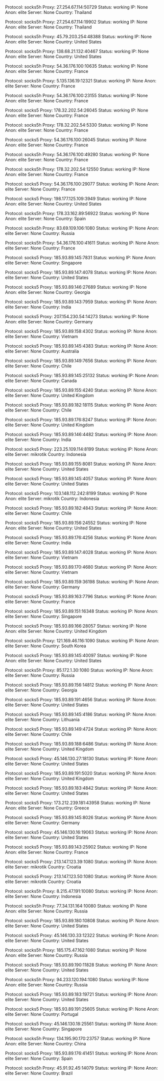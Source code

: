 Protocol: socks5h
Proxy: 27.254.67.114:50729
Status: working
IP: None
Anon: elite
Server: None
Country: Thailand

Protocol: socks5h
Proxy: 27.254.67.114:19902
Status: working
IP: None
Anon: elite
Server: None
Country: Thailand

Protocol: socks5h
Proxy: 45.79.203.254:48388
Status: working
IP: None
Anon: elite
Server: None
Country: United States

Protocol: socks5h
Proxy: 138.68.21.132:40467
Status: working
IP: None
Anon: elite
Server: None
Country: United States

Protocol: socks5h
Proxy: 54.36.176.100:10635
Status: working
IP: None
Anon: elite
Server: None
Country: France

Protocol: socks5h
Proxy: 5.135.136.19:12321
Status: working
IP: None
Anon: elite
Server: None
Country: France

Protocol: socks5h
Proxy: 54.36.176.100:23155
Status: working
IP: None
Anon: elite
Server: None
Country: France

Protocol: socks5
Proxy: 178.32.202.54:26045
Status: working
IP: None
Anon: elite
Server: None
Country: France

Protocol: socks5h
Proxy: 178.32.202.54:5330
Status: working
IP: None
Anon: elite
Server: None
Country: France

Protocol: socks5
Proxy: 54.36.176.100:26045
Status: working
IP: None
Anon: elite
Server: None
Country: France

Protocol: socks5h
Proxy: 54.36.176.100:49280
Status: working
IP: None
Anon: elite
Server: None
Country: France

Protocol: socks5h
Proxy: 178.32.202.54:12550
Status: working
IP: None
Anon: elite
Server: None
Country: France

Protocol: socks5
Proxy: 54.36.176.100:29077
Status: working
IP: None
Anon: elite
Server: None
Country: France

Protocol: socks5
Proxy: 198.177.125.109:3949
Status: working
IP: None
Anon: elite
Server: None
Country: United States

Protocol: socks5h
Proxy: 178.33.162.89:56922
Status: working
IP: None
Anon: elite
Server: None
Country: Spain

Protocol: socks5h
Proxy: 83.69.109.106:1080
Status: working
IP: None
Anon: elite
Server: None
Country: Russia

Protocol: socks5h
Proxy: 54.36.176.100:41611
Status: working
IP: None
Anon: elite
Server: None
Country: France

Protocol: socks5
Proxy: 185.93.89.145:7831
Status: working
IP: None
Anon: elite
Server: None
Country: Singapore

Protocol: socks5
Proxy: 185.93.89.147:4078
Status: working
IP: None
Anon: elite
Server: None
Country: United States

Protocol: socks5
Proxy: 185.93.89.146:27689
Status: working
IP: None
Anon: elite
Server: None
Country: Georgia

Protocol: socks5
Proxy: 185.93.89.143:7959
Status: working
IP: None
Anon: elite
Server: None
Country: India

Protocol: socks5
Proxy: 207.154.230.54:14273
Status: working
IP: None
Anon: elite
Server: None
Country: Germany

Protocol: socks5
Proxy: 185.93.89.158:4302
Status: working
IP: None
Anon: elite
Server: None
Country: Vietnam

Protocol: socks5
Proxy: 185.93.89.145:4383
Status: working
IP: None
Anon: elite
Server: None
Country: Australia

Protocol: socks5
Proxy: 185.93.89.149:7656
Status: working
IP: None
Anon: elite
Server: None
Country: Chile

Protocol: socks5
Proxy: 185.93.89.145:25132
Status: working
IP: None
Anon: elite
Server: None
Country: Canada

Protocol: socks5
Proxy: 185.93.89.155:4240
Status: working
IP: None
Anon: elite
Server: None
Country: United Kingdom

Protocol: socks5
Proxy: 185.93.89.182:18115
Status: working
IP: None
Anon: elite
Server: None
Country: Chile

Protocol: socks5
Proxy: 185.93.89.176:8247
Status: working
IP: None
Anon: elite
Server: None
Country: United Kingdom

Protocol: socks5
Proxy: 185.93.89.146:4482
Status: working
IP: None
Anon: elite
Server: None
Country: India

Protocol: socks5
Proxy: 223.25.109.114:8199
Status: working
IP: None
Anon: elite
Server: mikrotik
Country: Indonesia

Protocol: socks5
Proxy: 185.93.89.155:8081
Status: working
IP: None
Anon: elite
Server: None
Country: United States

Protocol: socks5
Proxy: 185.93.89.145:4057
Status: working
IP: None
Anon: elite
Server: None
Country: United States

Protocol: socks5
Proxy: 103.148.112.242:8199
Status: working
IP: None
Anon: elite
Server: mikrotik
Country: Indonesia

Protocol: socks5
Proxy: 185.93.89.182:4843
Status: working
IP: None
Anon: elite
Server: None
Country: Chile

Protocol: socks5
Proxy: 185.93.89.156:24552
Status: working
IP: None
Anon: elite
Server: None
Country: United States

Protocol: socks5
Proxy: 185.93.89.176:4256
Status: working
IP: None
Anon: elite
Server: None
Country: India

Protocol: socks5
Proxy: 185.93.89.147:4028
Status: working
IP: None
Anon: elite
Server: None
Country: Vietnam

Protocol: socks5
Proxy: 185.93.89.170:4680
Status: working
IP: None
Anon: elite
Server: None
Country: Vietnam

Protocol: socks5
Proxy: 185.93.89.159:36198
Status: working
IP: None
Anon: elite
Server: None
Country: Germany

Protocol: socks5
Proxy: 185.93.89.163:7796
Status: working
IP: None
Anon: elite
Server: None
Country: France

Protocol: socks5
Proxy: 185.93.89.151:16348
Status: working
IP: None
Anon: elite
Server: None
Country: Singapore

Protocol: socks5
Proxy: 185.93.89.166:28057
Status: working
IP: None
Anon: elite
Server: None
Country: United Kingdom

Protocol: socks5h
Proxy: 121.169.46.116:1090
Status: working
IP: None
Anon: elite
Server: None
Country: South Korea

Protocol: socks5
Proxy: 185.93.89.145:40097
Status: working
IP: None
Anon: elite
Server: None
Country: United States

Protocol: socks5h
Proxy: 85.172.1.30:1080
Status: working
IP: None
Anon: elite
Server: None
Country: Russia

Protocol: socks5
Proxy: 185.93.89.156:14812
Status: working
IP: None
Anon: elite
Server: None
Country: Georgia

Protocol: socks5
Proxy: 185.93.89.191:4656
Status: working
IP: None
Anon: elite
Server: None
Country: United States

Protocol: socks5
Proxy: 185.93.89.145:4186
Status: working
IP: None
Anon: elite
Server: None
Country: Lithuania

Protocol: socks5
Proxy: 185.93.89.149:4724
Status: working
IP: None
Anon: elite
Server: None
Country: Chile

Protocol: socks5
Proxy: 185.93.89.188:6486
Status: working
IP: None
Anon: elite
Server: None
Country: United Kingdom

Protocol: socks5
Proxy: 45.146.130.27:18130
Status: working
IP: None
Anon: elite
Server: None
Country: United States

Protocol: socks5
Proxy: 185.93.89.191:5020
Status: working
IP: None
Anon: elite
Server: None
Country: United Kingdom

Protocol: socks5
Proxy: 185.93.89.183:4842
Status: working
IP: None
Anon: elite
Server: None
Country: United States

Protocol: socks5
Proxy: 173.212.239.181:43958
Status: working
IP: None
Anon: elite
Server: None
Country: Greece

Protocol: socks5
Proxy: 185.93.89.145:8026
Status: working
IP: None
Anon: elite
Server: None
Country: Germany

Protocol: socks5
Proxy: 45.146.130.16:19063
Status: working
IP: None
Anon: elite
Server: None
Country: United States

Protocol: socks5
Proxy: 185.93.89.143:25902
Status: working
IP: None
Anon: elite
Server: None
Country: France

Protocol: socks5
Proxy: 213.147.123.39:1080
Status: working
IP: None
Anon: elite
Server: mikrotik
Country: Croatia

Protocol: socks5
Proxy: 213.147.123.50:1080
Status: working
IP: None
Anon: elite
Server: mikrotik
Country: Croatia

Protocol: socks5h
Proxy: 8.215.47.191:10080
Status: working
IP: None
Anon: elite
Server: None
Country: Indonesia

Protocol: socks5h
Proxy: 77.34.131.164:10080
Status: working
IP: None
Anon: elite
Server: None
Country: Russia

Protocol: socks5
Proxy: 185.93.89.180:10808
Status: working
IP: None
Anon: elite
Server: None
Country: United States

Protocol: socks5
Proxy: 45.146.130.33:12322
Status: working
IP: None
Anon: elite
Server: None
Country: United States

Protocol: socks5h
Proxy: 185.175.47.162:1080
Status: working
IP: None
Anon: elite
Server: None
Country: Russia

Protocol: socks5
Proxy: 185.93.89.190:11828
Status: working
IP: None
Anon: elite
Server: None
Country: United States

Protocol: socks5h
Proxy: 94.233.120.194:1080
Status: working
IP: None
Anon: elite
Server: None
Country: Russia

Protocol: socks5
Proxy: 185.93.89.183:19721
Status: working
IP: None
Anon: elite
Server: None
Country: United States

Protocol: socks5
Proxy: 185.93.89.191:25605
Status: working
IP: None
Anon: elite
Server: None
Country: Portugal

Protocol: socks5
Proxy: 45.146.130.18:25561
Status: working
IP: None
Anon: elite
Server: None
Country: Singapore

Protocol: socks5h
Proxy: 134.195.90.170:23757
Status: working
IP: None
Anon: elite
Server: None
Country: China

Protocol: socks5
Proxy: 185.93.89.176:41451
Status: working
IP: None
Anon: elite
Server: None
Country: Spain

Protocol: socks5h
Proxy: 45.91.92.45:14079
Status: working
IP: None
Anon: elite
Server: None
Country: Brazil

